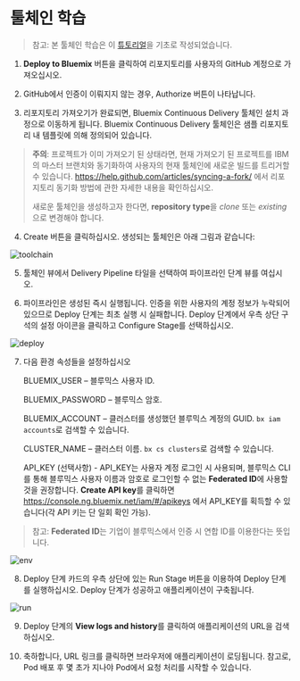 # 툴체인 학습

> 참고: 본 툴체인 학습은 이 [튜토리얼](https://developer.ibm.com/recipes/tutorials/deploy-kubernetes-pods-to-the-bluemix-container-service-using-devops-pipelines)을 기초로 작성되었습니다.

1. **Deploy to Bluemix** 버튼을 클릭하여 리포지토리를 사용자의 GitHub 계정으로 가져오십시오.


2. GitHub에서 인증이 이뤄지지 않는 경우, Authorize 버튼이 나타납니다.


3. 리포지토리 가져오기가 완료되면, Bluemix Continuous Delivery 툴체인 설치 과정으로 이동하게 됩니다. Bluemix Continuous Delivery 툴체인은 샘플 리포지토리 내 템플릿에 의해 정의되어 있습니다.

> **주의**: 프로젝트가 이미 가져오기 된 상태라면, 현재 가져오기 된 프로젝트를 IBM의 마스터 브랜치와 동기화하여 사용자의 현재 툴체인에 새로운 빌드를 트리거할 수 있습니다. https://help.github.com/articles/syncing-a-fork/ 에서 리포지토리 동기화 방법에 관한 자세한 내용을 확인하십시오.
> 
> 새로운 툴체인을 생성하고자 한다면, **repository type**을 *clone* 또는 *existing*으로 변경해야 합니다. 


4. Create 버튼을 클릭하십시오. 생성되는 툴체인은 아래 그림과 같습니다:

![toolchain](images/toolchain.png)

5. 툴체인 뷰에서 Delivery Pipeline 타일을 선택하여 파이프라인 단계 뷰를 여십시오.


6. 파이프라인은 생성된 즉시 실행됩니다. 인증을 위한 사용자의 계정 정보가 누락되어 있으므로 Deploy 단계는 최초 실행 시 실패합니다. Deploy 단계에서 우측 상단 구석의 설정 아이콘을 클릭하고 Configure Stage를 선택하십시오.

![deploy](images/toolchain-deploy.png)

7. 다음 환경 속성들을 설정하십시오

    BLUEMIX_USER – 블루믹스 사용자 ID.
    
    BLUEMIX_PASSWORD – 블루믹스 암호.
    
    BLUEMIX_ACCOUNT – 클러스터를 생성했던 블루믹스 계정의 GUID. `bx iam accounts`로 검색할 수 있습니다.
    
    CLUSTER_NAME – 클러스터 이름. `bx cs clusters`로 검색할 수 있습니다.

    API_KEY (선택사항) - API_KEY는 사용자 계정 로그인 시 사용되며, 블루믹스 CLI를 통해 블루믹스 사용자 이름과 암호로 로그인할 수 없는 **Federated ID**에 사용할 것을 권장합니다. **Create API key**를 클릭하면 https://console.ng.bluemix.net/iam/#/apikeys 에서 API_KEY를 획득할 수 있습니다(각 API 키는 단 일회 확인 가능). 

> 참고: **Federated ID**는 기업이 블루믹스에서 인증 시 연합 ID를 이용한다는 뜻입니다.
   
![env](images/env-example.png)

8. Deploy 단계 카드의 우측 상단에 있는 Run Stage 버튼을 이용하여 Deploy 단계를 실행하십시오. Deploy 단계가 성공하고 애플리케이션이 구축됩니다.
    
![run](images/deploy-run.png)

9. Deploy 단계의 **View logs and history**를 클릭하여 애플리케이션의 URL을 검색하십시오.


10. 축하합니다, URL 링크를 클릭하면 브라우저에 애플리케이션이 로딩됩니다. 참고로, Pod 배포 후 몇 초가 지나야 Pod에서 요청 처리를 시작할 수 있습니다.
